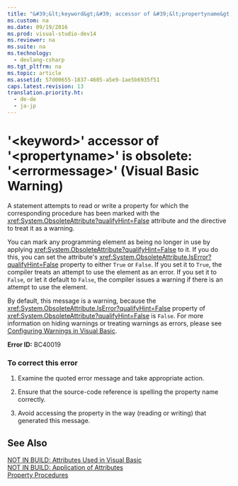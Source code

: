 ```yaml
---
title: "&#39;&lt;keyword&gt;&#39; accessor of &#39;&lt;propertyname&gt;&#39; is obsolete: &#39;&lt;errormessage&gt;&#39; (Visual Basic Warning)"
ms.custom: na
ms.date: 09/19/2016
ms.prod: visual-studio-dev14
ms.reviewer: na
ms.suite: na
ms.technology: 
  - devlang-csharp
ms.tgt_pltfrm: na
ms.topic: article
ms.assetid: 57d00655-1837-4605-a5e9-1ae5b6935f51
caps.latest.revision: 13
translation.priority.ht: 
  - de-de
  - ja-jp
---
```

# &#39;&lt;keyword&gt;&#39; accessor of &#39;&lt;propertyname&gt;&#39; is obsolete: &#39;&lt;errormessage&gt;&#39; (Visual Basic Warning)
A statement attempts to read or write a property for which the corresponding procedure has been marked with the <xref:System.ObsoleteAttribute?qualifyHint=False> attribute and the directive to treat it as a warning.  
  
 You can mark any programming element as being no longer in use by applying <xref:System.ObsoleteAttribute?qualifyHint=False> to it. If you do this, you can set the attribute's <xref:System.ObsoleteAttribute.IsError?qualifyHint=False> property to either `True` or `False`. If you set it to `True`, the compiler treats an attempt to use the element as an error. If you set it to `False`, or let it default to `False`, the compiler issues a warning if there is an attempt to use the element.  
  
 By default, this message is a warning, because the <xref:System.ObsoleteAttribute.IsError?qualifyHint=False> property of <xref:System.ObsoleteAttribute?qualifyHint=False> is `False`. For more information on hiding warnings or treating warnings as errors, please see [Configuring Warnings in Visual Basic](../vs140/Configuring-Warnings-in-Visual-Basic.md).  
  
 **Error ID:** BC40019  
  
### To correct this error  
  
1.  Examine the quoted error message and take appropriate action.  
  
2.  Ensure that the source-code reference is spelling the property name correctly.  
  
3.  Avoid accessing the property in the way (reading or writing) that generated this message.  
  
## See Also  
 [NOT IN BUILD: Attributes Used in Visual Basic](assetId:///22231318-8a40-49af-9245-e0aab723563b)   
 [NOT IN BUILD: Application of Attributes](assetId:///2b1703ed-4437-49b3-bc0b-568094324f47)   
 [Property Procedures](../vs140/Property-Procedures--Visual-Basic-.md)